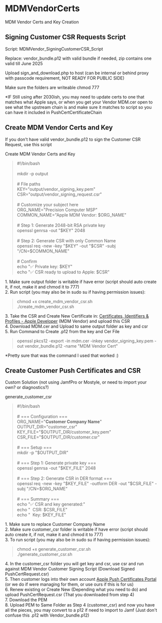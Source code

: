 # MDMVendorCerts
MDM Vendor Certs and Key Creation



<h2 id="bkmrk-signing-customer-csr">Signing Customer CSR Requests Script</h2>
<p id="bkmrk-script%3A-mdmvendor_si">Script: MDMVendor_SigningCustomerCSR_Script</p>
<p id="bkmrk-replace%3A-vendor_bund">Replace: vendor_bundle.p12 with valid bundle if needed, zip contains one valid till June 2025</p>
<p id="bkmrk-upload-sign_and_down">Upload sign_and_download.php to host (can be internal or behind proxy with passcode requirement, NOT READY FOR PUBLIC SIDE)</p>
<p id="bkmrk-make-sure-the-folder">Make sure the folders are writeable chmod 777</p>
<p id="bkmrk-%2Aif-still-using-afte">*IF Still using after 2030ish, you may need to update certs to one that matches what Apple says, or when you get your Vendor MDM.cer open to see what the upstream chain is and make sure it matches to script so you can have it included in PushCertCertificateChain</p>
<p id="bkmrk-%C2%A0"></p>
<h2 id="bkmrk-create-mdm-vendor-ce">Create MDM Vendor Certs and Key</h2>
<p id="bkmrk-if-you-don%27t-have-va">If you don't have valid vendor_bundle.p12 to sign the Customer CSR Request, use this script</p>
<p id="bkmrk-create-mdm-vendor-ce-1">Create MDM Vendor Certs and Key</p>
<blockquote id="bkmrk-%23%21%2Fbin%2Fbash-mkdir--p">
<div>
<div>#!/bin/bash</div>
<br>
<div>mkdir -p output</div>
<br>
<div># File paths</div>
<div>KEY="output/vendor_signing_key.pem"</div>
<div>CSR="output/vendor_signing_request.csr"</div>
<br>
<div># Customize your subject here</div>
<div>ORG_NAME="Precision Computer MSP"</div>
<div>COMMON_NAME="Apple MDM Vendor: $ORG_NAME"</div>
<br>
<div># Step 1: Generate 2048-bit RSA private key</div>
<div>openssl genrsa -out "$KEY" 2048</div>
<br>
<div># Step 2: Generate CSR with only Common Name</div>
<div>openssl req -new -key "$KEY" -out "$CSR" -subj "/CN=$COMMON_NAME"</div>
<br>
<div># Confirm</div>
<div>echo "✅ Private key: $KEY"</div>
<div>echo "✅ CSR ready to upload to Apple: $CSR"</div>
</div>
</blockquote>
<div id="bkmrk-make-sure-output-is-">1. Make sure output folder is writable if have error (script should auto create it, if not, make it and chmod it to 777)</div>
<div id="bkmrk-"></div>
<div id="bkmrk-to-run-script-%28you-m">2. Run script (you may also be in sudo su if having permission issues):</div>
<blockquote id="bkmrk-chmod-%2Bx-create_mdm_">
<div>chmod +x create_mdm_vendor_csr.sh<br>./create_mdm_vendor_csr.sh</div>
</blockquote>
<div id="bkmrk-3.-take-the-csr-and-">3. Take the CSR and Create New Certificate in:&nbsp;<a href="https://developer.apple.com/account/resources/certificates/list">Certificates, Identifiers &amp; Profiles - Apple Developer</a> (MDM Vendor) and upload this CSR</div>
<div id="bkmrk-4.-download-mdm.cer-">4. Download MDM.cer and Upload to same output folder as key and csr</div>
<div id="bkmrk-5.-run-command-to-cr">5. Run Command to Create .p12 from the key and Cer File</div>
<blockquote id="bkmrk-openssl-pkcs12--expo">
<div>openssl pkcs12 -export&nbsp;-in mdm.cer&nbsp;-inkey vendor_signing_key.pem&nbsp;-out vendor_bundle.p12&nbsp;-name "MDM Vendor Cert"</div>
</blockquote>
<div id="bkmrk-%2Apretty-sure-that-wa">*Pretty sure that was the command I used that worked :)</div>
<h2 id="bkmrk-create-customer-push">Create Customer Push Certificates and CSR&nbsp;</h2>
<p id="bkmrk-custom-solution-%28not">Custom Solution (not using JamfPro or Mostyle, or need to import your own? or diagnostics?)</p>
<p id="bkmrk-generate_customer_cs">generate_customer_csr</p>
<blockquote id="bkmrk-%23%21%2Fbin%2Fbash-%23-%3D%3D%3D-co">
<div>
<div>#!/bin/bash</div>
<br>
<div># === Configuration ===</div>
<div>ORG_NAME="<strong>Customer Company Name</strong>"</div>
<div>OUTPUT_DIR="customer_csr"</div>
<div>KEY_FILE="$OUTPUT_DIR/customer_key.pem"</div>
<div>CSR_FILE="$OUTPUT_DIR/customer.csr"</div>
<br>
<div># === Setup ===</div>
<div>mkdir -p "$OUTPUT_DIR"</div>
<br>
<div># === Step 1: Generate private key ===</div>
<div>openssl genrsa -out "$KEY_FILE" 2048</div>
<br>
<div># === Step 2: Generate CSR in DER format ===</div>
<div>openssl req -new -key "$KEY_FILE" -outform DER -out "$CSR_FILE" -subj "/CN=$ORG_NAME"</div>
<br>
<div># === Summary ===</div>
<div>echo "✅ CSR and key generated:"</div>
<div>echo " &nbsp;CSR: $CSR_FILE"</div>
<div>echo " &nbsp;Key: $KEY_FILE"</div>
</div>
</blockquote>
<div id="bkmrk-make-sure-to-replace">1. Make sure to replace Customer Company Name</div>
<div id="bkmrk--1"></div>
<div id="bkmrk-make-sure-customer_c">
<div id="bkmrk-make-sure-customer_c-1">2. Make sure customer_csr folder is writable if have error (script should auto create it, if not, make it and chmod it to 777)</div>
<div id="bkmrk--2"></div>
<div id="bkmrk-to-run-script-%28you-m-1">3. To run script (you may also be in sudo su if having permission issues):</div>
</div>
<blockquote id="bkmrk-chmod-%2Bx-generate_cu">
<div>chmod +x generate_customer_csr.sh<br>./generate_customer_csr.sh</div>
</blockquote>
<div id="bkmrk-4.-in-the-customer_c">4. In the customer_csr folder you will get key and csr, use csr and run against MDM Vendor Customer Signing Script (Download Signed PushCertRequest.csr)</div>
<div id="bkmrk-5.-then-customer-log">5. Then customer logs into their own account <a href="https://identity.apple.com/pushcert/">Apple Push Certificates Portal</a> (or we do if were managing for them, or use ours if this is for us)</div>
<div id="bkmrk-6.-renew-existing-or">6. Renew existing or Create New (Depending what you need to do) and upload PushCertRequest.csr (That you downloaded from step 4)</div>
<div id="bkmrk-7.-download-the-pem">7. Download the PEM</div>
<div id="bkmrk-8.-upload-pem-to-sam">8. Upload PEM to Same Folder as Step 4 (customer_csr) and now you have all the pieces, you may convert to a p12 if need to import to Jamf (Just don't confuse this .p12 with Vendor_bundle.p12)</div>
